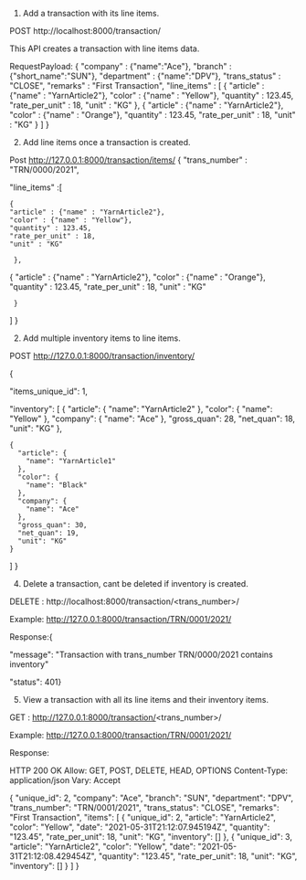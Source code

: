 1.	Add a transaction with its line items.

POST http://localhost:8000/transaction/

   This API creates a transaction with line items data.

RequestPayload:
{
    "company" : {"name":"Ace"},
    "branch" : {"short_name":"SUN"},
    "department" : {"name":"DPV"},
    "trans_status" : "CLOSE",
    "remarks" : "First Transaction",
    "line_items" :
        [
            {
"article" : {"name" : "YarnArticle2"},
    "color" : {"name" : "Yellow"},
    "quantity" : 123.45,
    "rate_per_unit" : 18,
    "unit" : "KG"
    },
    {
"article" : {"name" : "YarnArticle2"},
    "color" : {"name" : "Orange"},
    "quantity" : 123.45,
    "rate_per_unit" : 18,
    "unit" : "KG"
    }
        ]
}


2.  Add line items once a transaction is created.

Post http://127.0.0.1:8000/transaction/items/
{
    "trans_number" : "TRN/0000/2021",

"line_items" :[

    {
    "article" : {"name" : "YarnArticle2"},
    "color" : {"name" : "Yellow"},
    "quantity" : 123.45,
    "rate_per_unit" : 18,
    "unit" : "KG"

     },

{
    "article" : {"name" : "YarnArticle2"},
    "color" : {"name" : "Orange"},
    "quantity" : 123.45,
    "rate_per_unit" : 18,
    "unit" : "KG"

     }

]
}

2.	Add multiple inventory items to line items.

POST http://127.0.0.1:8000/transaction/inventory/


{

  "items_unique_id": 1,


  "inventory": [
    {
      "article": {
        "name": "YarnArticle2"
      },
      "color": {
        "name": "Yellow"
      },
      "company": {
        "name": "Ace"
      },
      "gross_quan": 28,
      "net_quan": 18,
      "unit": "KG"
    },

    {
      "article": {
        "name": "YarnArticle1"
      },
      "color": {
        "name": "Black"
      },
      "company": {
        "name": "Ace"
      },
      "gross_quan": 30,
      "net_quan": 19,
      "unit": "KG"
    }
  ]
}

4.  Delete a transaction, cant be deleted if inventory is created.

DELETE : http://localhost:8000/transaction/<trans_number>/

Example: http://127.0.0.1:8000/transaction/TRN/0001/2021/

Response:{

"message": "Transaction with trans_number TRN/0000/2021 contains    inventory"

"status": 401}



5.  View a transaction with all its line items and their inventory items.

GET : http://127.0.0.1:8000/transaction/<trans_number>/

Example: http://127.0.0.1:8000/transaction/TRN/0001/2021/

Response:

HTTP 200 OK
Allow: GET, POST, DELETE, HEAD, OPTIONS
Content-Type: application/json
Vary: Accept

{
    "unique_id": 2,
    "company": "Ace",
    "branch": "SUN",
    "department": "DPV",
    "trans_number": "TRN/0001/2021",
    "trans_status": "CLOSE",
    "remarks": "First Transaction",
    "items": [
        {
            "unique_id": 2,
            "article": "YarnArticle2",
            "color": "Yellow",
            "date": "2021-05-31T21:12:07.945194Z",
            "quantity": "123.45",
            "rate_per_unit": 18,
            "unit": "KG",
            "inventory": []
        },
        {
            "unique_id": 3,
            "article": "YarnArticle2",
            "color": "Yellow",
            "date": "2021-05-31T21:12:08.429454Z",
            "quantity": "123.45",
            "rate_per_unit": 18,
            "unit": "KG",
            "inventory": []
        }
    ]
}


